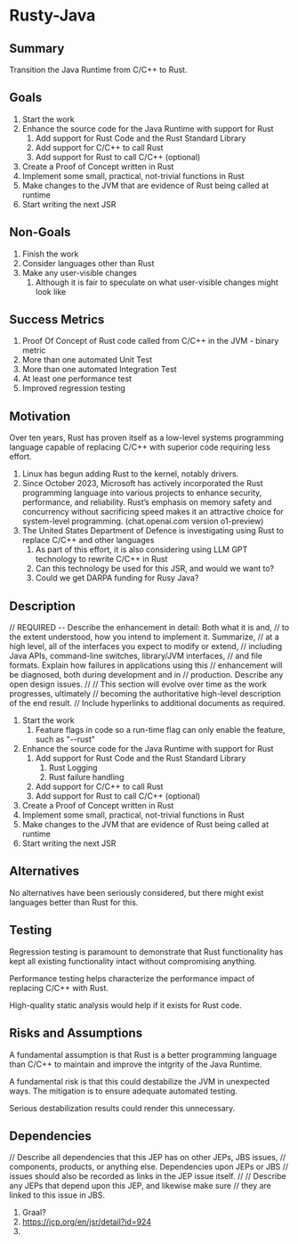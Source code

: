 # Rusty-Java

Summary
-------

Transition the Java Runtime from C/C++ to Rust.

Goals
-----

1. Start the work
2. Enhance the source code for the Java Runtime with support for Rust
   1. Add support for Rust Code and the Rust Standard Library
   2. Add support for C/C++ to call Rust
   3. Add support for Rust to call C/C++ (optional)
3. Create a Proof of Concept written in Rust
  1. Implement some small, practical, not-trivial functions in Rust
  2. Make changes to the JVM that are evidence of Rust being called at runtime
4. Start writing the next JSR

Non-Goals
---------

1. Finish the work
2. Consider languages other than Rust
3. Make any user-visible changes
   1. Although it is fair to speculate on what user-visible changes might look like

Success Metrics
---------------

1. Proof Of Concept of Rust code called from C/C++ in the JVM - binary metric
2. More than one automated Unit Test
3. More than one automated Integration Test
4. At least one performance test
5. Improved regression testing

Motivation
----------

Over ten years, Rust has proven itself as a low-level systems programming language capable of
replacing C/C++ with superior code requiring less effort.

1. Linux has begun adding Rust to the kernel, notably drivers.
2. Since October 2023, Microsoft has actively incorporated the Rust programming language
   into various projects to enhance security, performance, and reliability. Rust’s emphasis on
   memory safety and concurrency without sacrificing speed makes it an attractive choice for
   system-level programming. (chat.openai.com version o1-preview)
3. The United States Department of Defence is investigating using Rust to replace C/C++ and other
   languages
   1. As part of this effort, it is also considering using LLM GPT technology to rewrite C/C++
      in Rust
   2. Can this technology be used for this JSR, and would we want to?
   3. Could we get DARPA funding for Rusy Java?


Description
-----------

// REQUIRED -- Describe the enhancement in detail: Both what it is and,
// to the extent understood, how you intend to implement it.  Summarize,
// at a high level, all of the interfaces you expect to modify or extend,
// including Java APIs, command-line switches, library/JVM interfaces,
// and file formats.  Explain how failures in applications using this
// enhancement will be diagnosed, both during development and in
// production.  Describe any open design issues.
//
// This section will evolve over time as the work progresses, ultimately
// becoming the authoritative high-level description of the end result.
// Include hyperlinks to additional documents as required.

1. Start the work
   1.  Feature flags in code so a run-time flag can only enable the feature, such as "--rust"
3. Enhance the source code for the Java Runtime with support for Rust
   1. Add support for Rust Code and the Rust Standard Library
      1. Rust Logging
      2. Rust failure handling
   3. Add support for C/C++ to call Rust
   4. Add support for Rust to call C/C++ (optional)
4. Create a Proof of Concept written in Rust
  1. Implement some small, practical, not-trivial functions in Rust
  2. Make changes to the JVM that are evidence of Rust being called at runtime
4. Start writing the next JSR

Alternatives
------------

No alternatives have been seriously considered, but there might exist languages better than Rust for this.

Testing
-------

Regression testing is paramount to demonstrate that Rust functionality has kept all existing
functionality intact without compromising anything.

Performance testing helps characterize the performance impact of replacing C/C++ with Rust.

High-quality static analysis would help if it exists for Rust code.


Risks and Assumptions
---------------------

A fundamental assumption is that Rust is a better programming language than C/C++ to maintain and improve the
intgrity of the Java Runtime.

A fundamental risk is that this could destabilize the JVM in unexpected ways.
The mitigation is to ensure adequate automated testing.

Serious destabilization results could render this unnecessary.

Dependencies
------------

// Describe all dependencies that this JEP has on other JEPs, JBS issues,
// components, products, or anything else.  Dependencies upon JEPs or JBS
// issues should also be recorded as links in the JEP issue itself.
//
// Describe any JEPs that depend upon this JEP, and likewise make sure
// they are linked to this issue in JBS.

1. Graal?
2. https://jcp.org/en/jsr/detail?id=924
3. 

